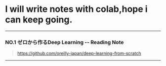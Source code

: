 # I will write notes with colab,hope i can keep going.
*  *  * 
### NO.1  ゼロから作るDeep Learning  --  Reading Note
>https://github.com/oreilly-japan/deep-learning-from-scratch
*  *  * 
